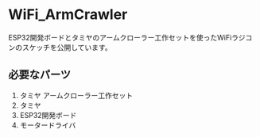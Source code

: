 # WiFi_ArmCrawler
ESP32開発ボードとタミヤのアームクローラー工作セットを使ったWiFiラジコンのスケッチを公開しています。
## 必要なパーツ

1. タミヤ アームクローラー工作セット
2. タミヤ 
3. ESP32開発ボード
4. モータードライバ
